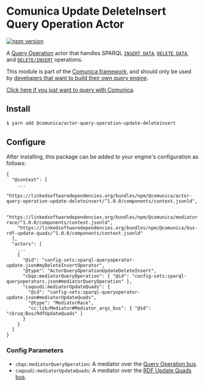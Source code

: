 # Comunica Update DeleteInsert Query Operation Actor

[![npm version](https://badge.fury.io/js/%40comunica%2Factor-query-operation-update-deleteinsert.svg)](https://www.npmjs.com/package/@comunica/actor-query-operation-update-deleteinsert)

A [Query Operation](https://github.com/comunica/comunica/tree/master/packages/bus-query-operation) actor that handles SPARQL
[`INSERT DATA`](https://www.w3.org/TR/sparql11-update/#insertData),
[`DELETE DATA`](https://www.w3.org/TR/sparql11-update/#deleteData),
and [`DELETE/INSERT`](https://www.w3.org/TR/sparql11-update/#deleteInsert) operations.

This module is part of the [Comunica framework](https://github.com/comunica/comunica),
and should only be used by [developers that want to build their own query engine](https://comunica.dev/docs/modify/).

[Click here if you just want to query with Comunica](https://comunica.dev/docs/query/).

## Install

```bash
$ yarn add @comunica/actor-query-operation-update-deleteinsert
```

## Configure

After installing, this package can be added to your engine's configuration as follows:
```text
{
  "@context": [
    ...
    "https://linkedsoftwaredependencies.org/bundles/npm/@comunica/actor-query-operation-update-deleteinsert/^1.0.0/components/context.jsonld",

    "https://linkedsoftwaredependencies.org/bundles/npm/@comunica/mediator-race/^1.0.0/components/context.jsonld",
    "https://linkedsoftwaredependencies.org/bundles/npm/@comunica/bus-rdf-update-quads/^1.0.0/components/context.jsonld"  
  ],
  "actors": [
    ...
    {
      "@id": "config-sets:sparql-queryoperator-update.json#myDeleteInsertOperator",
      "@type": "ActorQueryOperationUpdateDeleteInsert",
      "cbqo:mediatorQueryOperation": { "@id": "config-sets:sparql-queryoperators.json#mediatorQueryOperation" },
      "caqoudi:mediatorUpdateQuads": {
        "@id": "config-sets:sparql-queryoperator-update.json#mediatorUpdateQuads",
        "@type": "MediatorRace",
        "cc:lib/Mediator#Mediator_args_bus": { "@id": "cbruq:Bus/RdfUpdateQuads" }
      }
    }
  ]
}
```

### Config Parameters

* `cbqo:mediatorQueryOperation`: A mediator over the [Query Operation bus](https://github.com/comunica/comunica/tree/master/packages/bus-query-operation).
* `caqoudi:mediatorUpdateQuads`: A mediator over the [RDF Update Quads bus](https://github.com/comunica/comunica/tree/master/packages/bus-rdf-update-quads).
